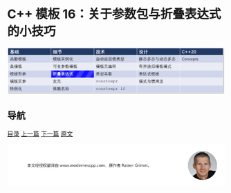 # C++ 模板 16：关于参数包与折叠表达式的小技巧

![折叠表达式](img/折叠表达式.png)

## 导航

[目录](目录.md)	[上一篇](15.md)	[下一篇](17.md)	[原文](http://www.modernescpp.com/index.php/smart-tricks-with-fold-expressions)

![](./img/tail.png)